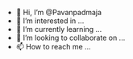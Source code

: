 - 👋 Hi, I’m @Pavanpadmaja
- 👀 I’m interested in ...
- 🌱 I’m currently learning ...
- 💞️ I’m looking to collaborate on ...
- 📫 How to reach me ...

<!---
Pavanpadmaja/Pavanpadmaja is a ✨ special ✨ repository because its `README.md` (this file) appears on your GitHub profile.
You can click the Preview link to take a look at your changes.
--->
